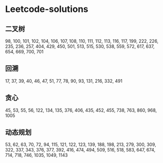 # Leetcode-solutions
## 二叉树
98, 100, 101, 102, 104, 106, 107, 108, 110, 111, 112, 113, 116, 117, 199, 222, 226, 235, 236, 257, 404, 429, 450, 501, 513, 515, 530, 538, 559, 572, 617, 637, 654, 669, 700, 701
## 回溯
17, 37, 39, 40, 46, 47, 51, 77, 78, 90, 93, 131, 216, 332, 491
## 贪心
45, 53, 55, 56, 122, 134, 135, 376, 406, 435, 452, 455, 738, 763, 860, 968, 1005
## 动态规划
53, 62, 63, 70, 72, 94, 115, 121, 122, 123, 139, 188, 198, 213, 279, 300, 309, 322, 337, 343, 376, 377, 392, 416, 474, 494, 509, 516, 518, 583, 647, 674, 714, 718, 746, 1035, 1049, 1143
